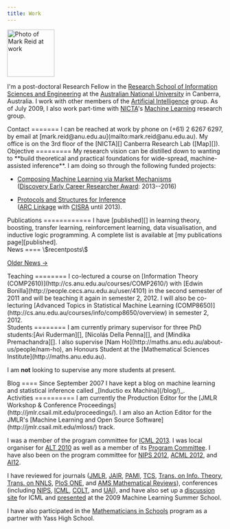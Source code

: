 ```yaml
---
title: Work
---
```


<img class='inset right' src='/pics/mark_reid2.jpg' title='Mark Reid' alt='Photo of Mark Reid at work' width='110px' />

I'm a post-doctoral Research Fellow in the 
[Research School of Information Sciences and Engineering][rsise] 
at the [Australian National University][anu] in Canberra, Australia. 
I work with other members of the [Artificial Intelligence][ai] 
group. As of July 2009, I also work part-time with [NICTA][]'s 
[Machine Learning][sml] research group.

[rsise]: http://rsise.anu.edu.au/
[anu]: http://anu.edu.au/
[ai]: http://ai.cecs.anu.edu.au/
[sml]: http://sml.nicta.com.au/
[csl]: http://csl.rsise.anu.edu.au/

<div class="section">
Contact 
=======
I can be reached at work by phone on (+61) 2 6267 6297, 
by email at [mark.reid@anu.edu.au](mailto:mark.reid@anu.edu.au).
My office is on the 3rd floor of the [NICTA][] Canberra Research Lab ([Map][]).
</div>

[nicta]: http://nicta.com.au
[map]: http://maps.google.com/maps/ms?msa=0&msid=104436549534345141124.00043edbbdf29a2e18167&ie=UTF8&z=17

<div class="section">
Objective
=========
My research vision can be distilled down to wanting to **build theoretical and practical foundations for wide-spread, machine-assisted inference**. I am doing so through the following funded projects:

 - [Composing Machine Learning via Market Mechanisms](/work/mlmm)    
   ([Discovery Early Career Researcher Award](http://www.arc.gov.au/ncgp/decra.htm): 2013--2016)

 - [Protocols and Structures for Inference][psi]    
   ([ARC Linkage](http://www.arc.gov.au/ncgp/lp/lp_default.htm) with [CISRA](http://cisra.com.au) until 2013).
</div>

<div class="section">
Publications
============
I have [published][] in learning theory, boosting, transfer learning, reinforcement learning, data visualisation, and inductive logic programming. A complete list is available at [my publications page][published].

</div>

<div class="section">
News
====
\$recentposts\$

[Older News &rarr;](/work/news/)
</div>


<div class="section">
Teaching
========
I co-lectured a course on [Information Theory (COMP2610)](http://cs.anu.edu.au/courses/COMP2610/) with [Edwin Bonilla](http://people.cecs.anu.edu.au/user/4101) in the second semester of 2011 and will be teaching it again in semester 2, 2012. I will also be co-lecturing [Advanced Topics in Statistical Machine Learning (COMP8650)](http://cs.anu.edu.au/courses/info/comp8650/overview) in semester 2, 2012.
</div>

<div class="section">
Students
========
I am currently primary supervisor for three PhD students:[Avi Ruderman][], [Nicolás Della Penna][], and [Mindika Premachandra][]. I also supervise [Nam Ho](http://maths.anu.edu.au/about-us/people/nam-ho), an Honours Student at the [Mathematical Sciences Institute](http://maths.anu.edu.au). 

I am **not** looking to supervise any more students at present.
</div>

[avi ruderman]: http://cs.anu.edu.au/user/4381
[nicolás della penna]: http://www.nikete.com/
[mindika premachandra]: http://cs.anu.edu.au/user/4382
[peter gammie]: http://cs.anu.edu.au/user/3936

<div class="section">
Blog
====
Since September 2007 I have kept a blog on machine learning and statistical 
inference called _[Inductio ex Machina](/blog/)_. 
</div>




<div class="section">
Activities
==========
I am currently the Production Editor for the [JMLR Workshop & Conference Proceedings](http://jmlr.csail.mit.edu/proceedings/). I am also an Action Editor for the JMLR's [Machine Learning and Open Source Software](http://jmlr.csail.mit.edu/mloss/) track.

I was a member of the program committee for [ICML 2013](http://icml.cc/2013/).
I was local organiser for [ALT 2010](http://www-alg.ist.hokudai.ac.jp/~thomas/ALT10/alt10.jhtml) as well as a member of its [Program Committee](http://www-alg.ist.hokudai.ac.jp/~thomas/ALT10/pc.html). I have also been on the program committee for [NIPS 2012](http://nips.cc/Conferences/2012/Committees),  [ACML 2012](http://acml12.comp.nus.edu.sg/), and [AI12](http://ai2012.web.cse.unsw.edu.au/index.html).

I have reviewed for journals ([JMLR][], [JAIR][], [PAMI][], [TCS][], [Trans. on Info. Theory][infotheory], [Trans. on NNLS][nnls], [PloS ONE][], and [AMS Mathematical Reviews][amsmr]), conferences (including [NIPS][], [ICML][], [COLT][], and [UAI][]),
and have also set up a [discussion site][icmldisc] for ICML and [presented][mlss2009] at the 2009 Machine Learning Summer School. 

I have also participated in the [Mathematicians in Schools](http://www.mathematiciansinschools.edu.au/) program as a partner with Yass High School.
</div>

[icmldisc]: http://icml.cc/discuss/
[mlss2009]: http://mark.reid.name/blog/mlss-2009-lecture.html
[jmlr]: http://jmlr.csail.mit.edu/
[jair]: http://www.jair.org/
[infotheory]: http://en.wikipedia.org/wiki/IEEE_Transactions_on_Information_Theory
[nnls]: http://ieeexplore.ieee.org/xpl/RecentIssue.jsp?punumber=5962385
[tcs]: http://www.elsevier.com/locate/tcs
[PLoS ONE]: http://www.plosone.org/
[amsmr]: http://www.ams.org/mr-database

[nips]: http://nips.cc/
[icml]: http://www.machinelearning.org/
[pami]: http://www.computer.org/tpami/
[colt]: http://www.learningtheory.org/
[uai]: http://www.auai.org/

[research]: /work/
[published]: /work/pubs
[personal]: /
[code]: /code/

[psi]: http://psi.cecs.anu.edu.au/

[feed bag]: http://mark.reid.name/code/feed-bag/
[inductio ex machina]: http://conflate.net/inductio/
[nips 2007]: http://nips.cc/Conferences/2007/
[workshop]: http://hunch.net/~learning-problem-design/
[slides]: http://users.rsise.anu.edu.au/~mreid/files/slides/NIPS2007_Slides.pdf
[nictaseminar]: http://users.rsise.anu.edu.au/~mreid/files/slides/NICTA_Seminar_May2008.pdf


